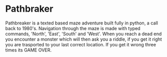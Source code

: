 # Pathbraker
Pathbreaker is a texted based maze adventure built fully in python, a call back to 1980's. Navigation through the maze is made with typed commands, 'North', 'East', 'South' and 'West'. When you reach a dead end you encounter a monster which will then ask you a riddle, if you get it right you are trasported to your last correct location. If you get it wrong three times its GAME OVER. 
